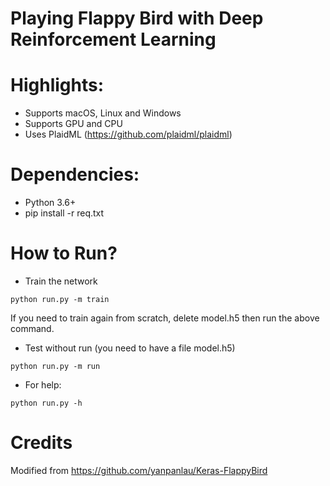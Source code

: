 # Playing Flappy Bird with Deep Reinforcement Learning

# Highlights:
* Supports macOS, Linux and Windows
* Supports GPU and CPU
* Uses PlaidML (https://github.com/plaidml/plaidml)

# Dependencies:
* Python 3.6+
* pip install -r req.txt

# How to Run?

* Train the network
```
python run.py -m train
```
If you need to train again from scratch, delete model.h5 then run the above command.

* Test without run (you need to have a file model.h5)
```
python run.py -m run
```

* For help:
```
python run.py -h
```

# Credits
Modified from https://github.com/yanpanlau/Keras-FlappyBird
